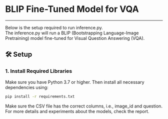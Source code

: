 # BLIP Fine-Tuned Model for VQA
---
Below is the setup required to run inference.py.  
The inference.py will run a BLIP (Bootstrapping Language-Image Pretraining) model fine-tuned for Visual Question Answering (VQA).
## 🛠️ Setup

### 1. Install Required Libraries

Make sure you have Python 3.7 or higher. Then install all necessary dependencies using:

```bash
pip install -r requirements.txt
```
Make sure the CSV file has the correct columns, i.e., image_id and question.  
For more details and experiments about the models, check the report.

